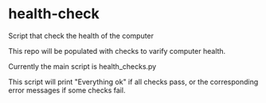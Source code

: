 # health-check
Script that check the health of the computer

This repo will be populated with checks to varify computer health.

Currently the main script is health_checks.py

This script will print "Everything ok" if all checks pass,
or the corresponding error messages if some checks fail.
